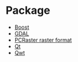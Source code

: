 Package
=======
- [Boost](boost/README.md)
- [GDAL](gdal/README.md)
- [PCRaster raster format](pcraster_raster_format/README.md)
- [Qt](qt/README.md)
- [Qwt](qwt/README.md)
